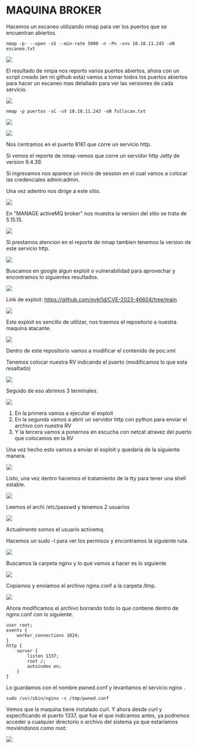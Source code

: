 # MAQUINA BROKER

Hacemos un escaneo utilizando nmap para ver los puertos que se encuentran abiertos.

````console
nmap -p- --open -sS --min-rate 5000 -n -Pn -vvv 10.10.11.243 -oN escaneo.txt 
````
![](https://github.com/Qu0kk4/Quokk4/blob/main/HackMyVm/image/Screenshot%202024-06-03%20194336.png)

El resultado de nmpa nos reporto varios puertos abiertos, ahora con un script creado (en mi github esta) vamos a tomar todos los puertos abiertos para hacer un escaneo mas detallado para ver las versiones de cada servicio.

![](https://github.com/Qu0kk4/Quokk4/blob/main/HackMyVm/image/Screenshot%202024-06-03%20195319.png)

````console
nmap -p puertos -sC -sV 10.10.11.243 -oN fullscan.txt
````
![](https://github.com/Qu0kk4/Quokk4/blob/main/HackMyVm/image/Screenshot%202024-06-03%20195335.png)

![](https://github.com/Qu0kk4/Quokk4/blob/main/HackMyVm/image/Screenshot%202024-06-03%20195347.png)

Nos centramos en el puerto 8161 que corre un servicio http.

Si vemos el reporte de nmap vemos que corre un servidor http Jetty de version 9.4.39.

Si ingresamos nos aparece un inicio de session en el cual vamos a colocar las credenciales admin:admin.

Una vez adentro nos dirige a este sitio.

![](https://github.com/Qu0kk4/Quokk4/blob/main/HackMyVm/image/Screenshot%202024-06-03%20195623.png)

En "MANAGE activeMQ broker" nos muestra la version del sitio se trata de 5.15.15.

![](https://github.com/Qu0kk4/Quokk4/blob/main/HackMyVm/image/Screenshot%202024-06-03%20195634.png)

Si prestamos atencion en el reporte de nmap tambien tenemos la version de este servicio http.

![](https://github.com/Qu0kk4/Quokk4/blob/main/HackMyVm/image/Screenshot%202024-06-03%20195657.png)

Buscamos en google algun exploit o vulnerabilidad para aprovechar y encontramos lo siguientes resultados.

![](https://github.com/Qu0kk4/Quokk4/blob/main/HackMyVm/image/Screenshot%202024-06-03%20195816.png)

Link de exploit: https://github.com/evkl1d/CVE-2023-46604/tree/main

![](https://github.com/Qu0kk4/Quokk4/blob/main/HackMyVm/image/Screenshot%202024-06-03%20195855.png)

Este exploit es sencillo de utilizar, nos traemos el repositorio a nuestra maquina atacante.

![](https://github.com/Qu0kk4/Quokk4/blob/main/HackMyVm/image/Screenshot%202024-06-03%20200201.png)

Dentro de este repositorio vamos a modificar el contenido de poc.xml

Tenemos colocar nuestra RV indicando el puerto (modificamos lo que esta resaltado)

![](https://github.com/Qu0kk4/Quokk4/blob/main/HackMyVm/image/Screenshot%202024-06-03%20200251.png)

Seguido de eso abrimos 3 terminales.

![](https://github.com/Qu0kk4/Quokk4/blob/main/HackMyVm/image/Screenshot%202024-06-03%20200422.png)

1) En la primera vamos a ejecutar el exploit
2) En la segunda vamos a abrir un servidor http con python para enviar el archivo con nuestra RV
3) Y la tercera vamos a ponernos en escucha con netcat atravez del puerto que colocamos en la RV

Una vez hecho esto vamos a enviar el exploit y quedaria de la siguiente manera.

![](https://github.com/Qu0kk4/Quokk4/blob/main/HackMyVm/image/Screenshot%202024-06-03%20200936.png)

Listo, una vez dentro hacemos el tratamiento de la tty para tener una shell estable.

![](https://github.com/Qu0kk4/Quokk4/blob/main/HackMyVm/image/Screenshot%202024-06-03%20201035.png)

Leemos el archi /etc/passwd y tenemos 2 usuarios

![](https://github.com/Qu0kk4/Quokk4/blob/main/HackMyVm/image/Screenshot%202024-06-03%20201300.png)

Actualmente somos el usuario activemq.

Hacemos un sudo -l para ver los permisos y encontramos la siguiente ruta.

![](https://github.com/Qu0kk4/Quokk4/blob/main/HackMyVm/image/Screenshot%202024-06-03%20201544.png)

Buscamos la carpeta nginx y lo que vamos a  hacer es lo siguiente

![](https://github.com/Qu0kk4/Quokk4/blob/main/HackMyVm/image/Screenshot%202024-06-03%20205157.png)

Copiamos y enviamos  el archivo nginx.conf a la carpeta /tmp.

![](https://github.com/Qu0kk4/Quokk4/blob/main/HackMyVm/image/Screenshot%202024-06-03%20205208.png)

Ahora modificamos el archivo borrando todo lo que contiene dentro de  nginx.conf con lo siguiente.

````console
user root;
events {
    worker_connections 1024;
}
http {
    server {
        listen 1337;
        root /;
        autoindex on;
    }
}
````

Lo guardamos con el nombre pwned.conf y levantamos el servicio nginx .

````console
sudo /usr/sbin/nginx -c /tmp/pwned.conf
````

Vemos que la maquina tiene instalado curl.
Y ahora desde curl y especificando el puerto 1337, que fue el que indicamos antes, ya podremos acceder a cualquier directorio o archivo del sistema ya que estaríamos moviéndonos como root:

![](https://github.com/Qu0kk4/Quokk4/blob/main/HackMyVm/image/Screenshot%202024-06-03%20205825.png)





